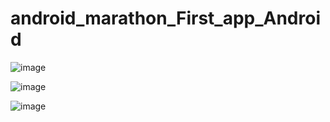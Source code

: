 # android_marathon_First_app_Android

![image](https://github.com/kekuchh/android_marathon_First_app_Android/assets/98802601/69bb1fad-f3dc-43e8-a715-797bfad158b0)

![image](https://github.com/kekuchh/android_marathon_First_app_Android/assets/98802601/a64b7b20-63b0-41ed-95c6-3558b99109b8)

![image](https://github.com/kekuchh/android_marathon_First_app_Android/assets/98802601/28399ec6-4c51-4261-bfc4-9c2672c59f8b)
